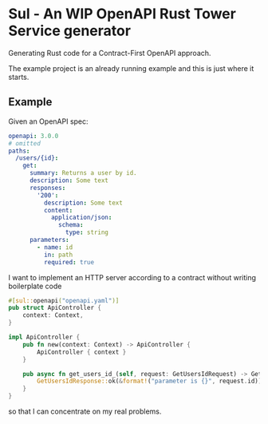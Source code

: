 # Sul - An WIP OpenAPI Rust Tower Service generator

Generating Rust code for a Contract-First OpenAPI approach.

The example project is an already running example and this is just where it starts.

## Example

Given an OpenAPI spec:

```yaml
openapi: 3.0.0
# omitted
paths:
  /users/{id}:
    get:
      summary: Returns a user by id.
      description: Some text
      responses:
        '200':
          description: Some text
          content:
            application/json:
              schema:
                type: string
      parameters:
        - name: id
          in: path
          required: true
```

I want to implement an HTTP server according to a contract without writing boilerplate code 

```rust
#[sul::openapi("openapi.yaml")]
pub struct ApiController {
    context: Context,
}

impl ApiController {
    pub fn new(context: Context) -> ApiController {
        ApiController { context }
    }

    pub async fn get_users_id_(self, request: GetUsersIdRequest) -> GetUsersIdResponse {
        GetUsersIdResponse::ok(&format!("parameter is {}", request.id))
    }
}
```

so that I can concentrate on my real problems.

